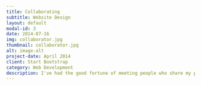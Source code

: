 ```yaml
---
title: Collaborating
subtitle: Website Design
layout: default
modal-id: 3
date: 2014-07-16
img: collaborator.jpg
thumbnail: collaborator.jpg
alt: image-alt
project-date: April 2014
client: Start Bootstrap
category: Web Development
description: I've had the good fortune of meeting people who share my passion for helping and healing. I've made a lot of new friends, teamed with coaches, and worked with talented artists. My work has even been translated into multiple languages. Use my contact form below If you're interested in working together.
---
```

